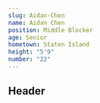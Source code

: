 ```yaml
---
slug: Aidan-Chen
name: Aidan Chen
position: Middle Blocker
age: Senior
hometown: Staten Island
height: "5'9"
number: "22"
---
```


## Header
